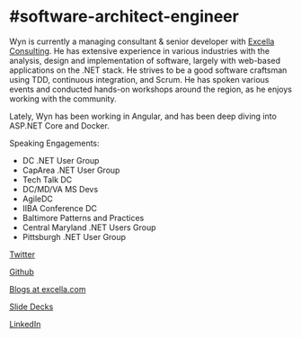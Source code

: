 # #software-architect-engineer

Wyn is currently a managing consultant & senior developer with [Excella Consulting](https://excella.com). He has extensive experience in various industries with the analysis, design and implementation of software, largely with web-based applications on the .NET stack. He strives to be a good software craftsman using TDD, continuous integration, and Scrum. He has spoken various events and conducted hands-on workshops around the region, as he enjoys working with the community.

Lately, Wyn has been working in Angular, and has been deep diving into ASP.NET Core and Docker.

Speaking Engagements:

* DC .NET User Group
* CapArea .NET User Group
* Tech Talk DC
* DC/MD/VA MS Devs
* AgileDC
* IIBA Conference DC
* Baltimore Patterns and Practices
* Central Maryland .NET Users Group
* Pittsburgh .NET User Group

[Twitter](https://twitter.com/wynv)

[Github](https://github.com/wyntuition)

[Blogs at excella.com](https://www.excella.com/insights/author/wynv)

[Slide Decks](http://www.slideshare.net/wynvandevanter)

[LinkedIn](https://www.linkedin.com/in/wyntuition)
